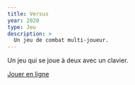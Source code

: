 ```yaml
---
title: Versus
year: 2020
type: Jeu
description: >
  Un jeu de combat multi-joueur.
---
```


Un jeu qui se joue à deux avec un clavier.

[Jouer en ligne](https://achtaitaipai.itch.io/versus)
